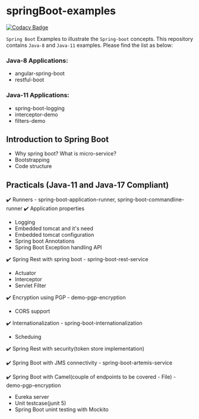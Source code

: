 # springBoot-examples

[![Codacy Badge](https://api.codacy.com/project/badge/Grade/8d0c93cf30dd45fd929209f6971ba008)](https://app.codacy.com/app/kodtodya/spring-boot-examples?utm_source=github.com&utm_medium=referral&utm_content=kodtodya/spring-boot-examples&utm_campaign=Badge_Grade_Dashboard)

`Spring Boot` Examples to illustrate the `Spring-boot` concepts. This repository contains `Java-8` and `Java-11` examples. Please find the list as below:

### Java-8 Applications:
- angular-spring-boot
- restful-boot

### Java-11 Applications:
- spring-boot-logging
- interceptor-demo
- filters-demo


## Introduction to Spring Boot
- Why spring boot? What is micro-service?
- Bootstrapping
- Code structure

## Practicals (Java-11 and Java-17 Compliant)
:heavy_check_mark: Runners - spring-boot-application-runner, spring-boot-commandline-runner
:heavy_check_mark: Application properties

- Logging
- Embedded tomcat and it's need
- Embedded tomcat configuration
- Spring boot Annotations
- Spring Boot Exception handling API

:heavy_check_mark: Spring Rest with spring boot - spring-boot-rest-service

- Actuator
- Interceptor
- Servlet Filter

:heavy_check_mark: Encryption using PGP - demo-pgp-encryption

- CORS support

:heavy_check_mark: Internationalization - spring-boot-internationalization

- Scheduing

:heavy_check_mark: Spring Rest with security(token store implementation)

:heavy_check_mark: Spring Boot with JMS connectivity - spring-boot-artemis-service

:heavy_check_mark: Spring Boot with Camel(couple of endpoints to be covered - File) - demo-pgp-encryption

- Eureka server
- Unit testcase(junit 5)
- Spring Boot unint testing with Mockito

